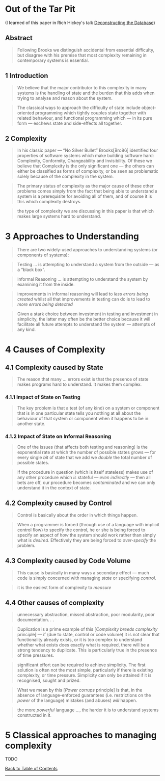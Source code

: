 # Out of the Tar Pit

(I learned of this paper in Rich Hickey's talk [Deconstructing the Database](https://www.youtube.com/watch?v=Cym4TZwTCNU))

## Abstract

> Following Brooks we distinguish accidental from essential difficulty, but disagree with his premise that most complexity remaining in contemporary systems is essential.

## 1 Introduction

> We believe that the major contributor to this complexity in many systems is the handling of state and the burden that this adds when trying to analyse and reason about the
system.

> The classical ways to approach the difficulty of state include object-oriented programming which tightly couples state together with related behaviour, and functional programming which — in its pure form — eschews state and side-effects all together.

## 2 Complexity

> In his classic paper — “No Silver Bullet” Brooks[Bro86] identified four properties of software systems which make building software hard: Complexity, Conformity, Changeability and Invisibility. Of these we believe that Complexity is the only significant one — the others can either be classified as forms of complexity, or be seen as problematic solely because of the complexity in the system.

> The primary status of complexity as the major cause of these other problems comes simply from the fact that being able to understand a system is a prerequisite for avoiding all of them, and of course it is this which complexity destroys.

> the type of complexity we are discussing in this paper is that which makes large systems hard to understand.

# 3 Approaches to Understanding

> There are two widely-used approaches to understanding systems (or components of systems):

> Testing ... is attempting to understand a system from the outside — as a “black box”.

> Informal Reasoning ... is attempting to understand the system by examining it from the inside.

> improvements in informal reasoning will lead to _less errors being created_ whilst all that improvements in testing can do is to lead to _more errors being detected_

> Given a stark choice between investment in testing and investment in simplicity, the latter may often be the better choice because it will facilitate all future attempts to understand the system — attempts of any kind.

# 4 Causes of Complexity

## 4.1 Complexity caused by State

> The reason that many ... errors exist is that the presence of state makes programs hard to understand. It makes them complex.

### 4.1.1 Impact of State on Testing

> The key problem is that a test (of any kind) on a system or component that is in one particular state tells you nothing at all about the behaviour of that system or component when it happens to be in another state.

### 4.1.2 Impact of State on Informal Reasoning

> One of the issues (that affects both testing and reasoning) is the exponential rate at which the number of possible states grows — for every single _bit_ of state that we add we _double_ the total number of possible states.

> If the procedure in question (which is itself stateless) makes use of any other procedure which _is_ stateful — _even indirectly_ — then all bets are off, our procedure becomes _contaminated_ and we can only understand it in the context of state.

## 4.2 Complexity caused by Control

> Control is basically about the order in which things happen.

> When a programmer is forced (through use of a language with implicit control flow) to specify the control, he or she is being forced to specify an aspect of _how_ the system should work rather than simply what is _desired_. Effectively they are being forced to _over-specify_ the problem.

## 4.3 Complexity caused by Code Volume

> This cause is basically in many ways a secondary effect — much code is simply concerned with managing _state_ or specifying _control_.

> it is the easiest form of complexity to _measure_

## 4.4 Other causes of complexity

> unnecessary abstraction, missed abstraction, poor modularity, poor documentation. . .

> Duplication is a prime example of this \[_Complexity breeds complexity_ principle\] — if (due to state, control or code volume) it is not clear that functionality already exists, or it is too complex to understand whether what exists does exactly what is required, there will be a strong tendency to duplicate. This is particularly true in the presence of time pressures.

> significant effort can be required to achieve simplicity. The first solution is often not the most simple, particularly if there is existing complexity, or time pressure. Simplicity can only be attained if it is recognised, sought and prized.

> What we mean by this \[_Power corrups_ principle\] is that, in the absence of language-enforced guarantees (i.e. restrictions on the _power_ of the language) mistakes (and abuses) _will_ happen.

> the more _powerful_ language ..., the harder it is to understand systems constructed in it.

# 5 Classical approaches to managing complexity

TODO

[Back to Table of Contents](#table-of-contents)

----
